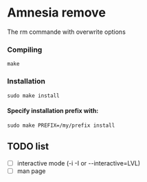 # Amnesia remove
The rm commande with overwrite options

### Compiling
```shell
make
```

### Installation
```shell
sudo make install
```

#### Specify installation prefix with:
```shell
sudo make PREFIX=/my/prefix install
```

## TODO list
 * [ ] interactive mode (-i -I or --interactive=LVL)
 * [ ] man page
